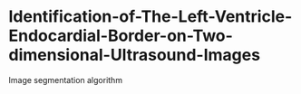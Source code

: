 # Identification-of-The-Left-Ventricle-Endocardial-Border-on-Two-dimensional-Ultrasound-Images
Image segmentation algorithm
